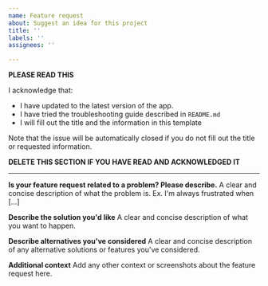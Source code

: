 ```yaml
---
name: Feature request
about: Suggest an idea for this project
title: ''
labels: ''
assignees: ''

---
```


**PLEASE READ THIS**

I acknowledge that:

- I have updated to the latest version of the app.
- I have tried the troubleshooting guide described in `README.md`
- I will fill out the title and the information in this template

Note that the issue will be automatically closed if you do not fill out the title or requested information.

**DELETE THIS SECTION IF YOU HAVE READ AND ACKNOWLEDGED IT**

---

**Is your feature request related to a problem? Please describe.**
A clear and concise description of what the problem is. Ex. I'm always frustrated when [...]

**Describe the solution you'd like**
A clear and concise description of what you want to happen.

**Describe alternatives you've considered**
A clear and concise description of any alternative solutions or features you've considered.

**Additional context**
Add any other context or screenshots about the feature request here.
